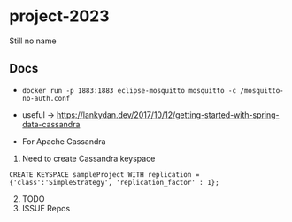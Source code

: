 # project-2023
Still no name

## Docs
*   `docker run -p 1883:1883 eclipse-mosquitto mosquitto -c /mosquitto-no-auth.conf`

* useful -> https://lankydan.dev/2017/10/12/getting-started-with-spring-data-cassandra

* For Apache Cassandra

1. Need to create Cassandra keyspace 

``
CREATE KEYSPACE sampleProject WITH replication = {'class':'SimpleStrategy', 'replication_factor' : 1};
``

2. TODO
3. ISSUE Repos
